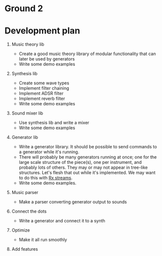 Ground 2
========


Development plan
================

1. Music theory lib
    - Create a good music theory library of modular functionality that can later be used by generators
    - Write some demo examples
  
1. Synthesis lib
    - Create some wave types
    - Implement filter chaining
    - Implement ADSR filter
    - Implement reverb filter
    - Write some demo examples

1. Sound mixer lib
    - Use synthesis lib and write a mixer
    - Write some demo examples

1. Generator lib
    - Write a generator library. It should be possible to send commands to a generator while it's running.
    - There will probably be many generators running at once; one for the large scale structure of the piece(s), one per instrument, and probably lots of others. They may or may not appear in tree-like structures. Let's flesh that out while it's implemented. We may want to do this with [Rx streams](https://github.com/Reactive-Extensions/RxCpp).
    - Write some demo examples.

1. Music parser
    - Make a parser converting generator output to sounds

1. Connect the dots
    - Write a generator and connect it to a synth

1. Optimize
    - Make it all run smoothly

1. Add features
